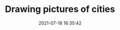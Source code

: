 ---
date: 2021-07-18 16:35:42
link:
  source: pocket
  source_url: https://getpocket.com
  text: Drawing pictures of cities
  url: https://noahpinion.substack.com/p/drawing-pictures-of-cities
source: pocket
syndicated:
- type: pocket
  url: https://noahpinion.substack.com/p/drawing-pictures-of-cities
- type: mastodon
  url: https://mastodon.technology/users/roytang/statuses/106602589987487800
- type: twitter
  url: https://twitter.com/roytang/status/1416800070981230593/
tags:
- drawing
title: Drawing pictures of cities
---